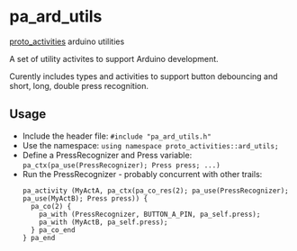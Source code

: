 # pa_ard_utils

[proto_activities](https://github.com/frameworklabs/proto_activities) arduino utilities

A set of utility activites to support Arduino development.

Curently includes types and activities to support button debouncing and short, long, double press recognition.

## Usage

* Include the header file: `#include "pa_ard_utils.h"`
* Use the namespace: `using namespace proto_activities::ard_utils;`
* Define a PressRecognizer and Press variable: `pa_ctx(pa_use(PressRecognizer); Press press; ...)`
* Run the PressRecognizer - probably concurrent with other trails:
  ```
  pa_activity (MyActA, pa_ctx(pa_co_res(2); pa_use(PressRecognizer); pa_use(MyActB); Press press)) {
    pa_co(2) {
      pa_with (PressRecognizer, BUTTON_A_PIN, pa_self.press);
      pa_with (MyActB, pa_self.press);
    } pa_co_end
  } pa_end
  ``` 



